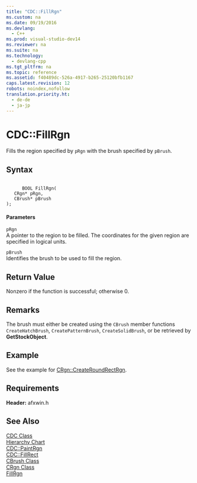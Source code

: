 ```yaml
---
title: "CDC::FillRgn"
ms.custom: na
ms.date: 09/19/2016
ms.devlang: 
  - C++
ms.prod: visual-studio-dev14
ms.reviewer: na
ms.suite: na
ms.technology: 
  - devlang-cpp
ms.tgt_pltfrm: na
ms.topic: reference
ms.assetid: f40489dc-526a-4917-b265-25120bfb1167
caps.latest.revision: 12
robots: noindex,nofollow
translation.priority.ht: 
  - de-de
  - ja-jp
---
```

# CDC::FillRgn
Fills the region specified by `pRgn` with the brush specified by `pBrush`.  
  
## Syntax  
  
```  
  
      BOOL FillRgn(  
   CRgn* pRgn,  
   CBrush* pBrush   
);  
```  
  
#### Parameters  
 `pRgn`  
 A pointer to the region to be filled. The coordinates for the given region are specified in logical units.  
  
 `pBrush`  
 Identifies the brush to be used to fill the region.  
  
## Return Value  
 Nonzero if the function is successful; otherwise 0.  
  
## Remarks  
 The brush must either be created using the `CBrush` member functions `CreateHatchBrush`, `CreatePatternBrush`, `CreateSolidBrush`, or be retrieved by **GetStockObject**.  
  
## Example  
 See the example for [CRgn::CreateRoundRectRgn](../vs140/CRgn--CreateRoundRectRgn.md).  
  
## Requirements  
 **Header:** afxwin.h  
  
## See Also  
 [CDC Class](../vs140/CDC-Class.md)   
 [Hierarchy Chart](../vs140/Hierarchy-Chart.md)   
 [CDC::PaintRgn](../vs140/CDC--PaintRgn.md)   
 [CDC::FillRect](../vs140/CDC--FillRect.md)   
 [CBrush Class](../vs140/CBrush-Class.md)   
 [CRgn Class](../vs140/CRgn-Class.md)   
 [FillRgn](http://msdn.microsoft.com/library/windows/desktop/dd162720)